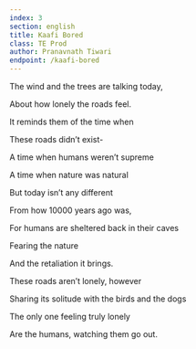 ```yaml
---
index: 3
section: english
title: Kaafi Bored
class: TE Prod
author: Pranavnath Tiwari
endpoint: /kaafi-bored
---
```


The wind and the trees are talking today,

About how lonely the roads feel.

It reminds them of the time when

These roads didn’t exist-

A time when humans weren’t supreme

A time when nature was natural

But today isn’t any different

From how 10000 years ago was,

For humans are sheltered back in their caves

Fearing the nature

And the retaliation it brings.

These roads aren’t lonely, however

Sharing its solitude with the birds and the dogs

The only one feeling truly lonely

Are the humans, watching them go out.
